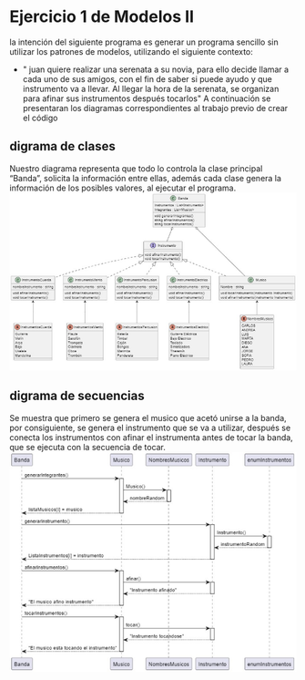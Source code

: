 # Ejercicio 1 de Modelos II
la intención del siguiente programa es generar un programa sencillo sin utilizar los patrones de modelos, utilizando el siguiente contexto:
* " juan quiere realizar una serenata a su novia, para ello decide llamar a cada uno de sus amigos, con el fin de saber si puede ayudo y que instrumento va a llevar. Al llegar la hora de la serenata, se organizan para afinar sus instrumentos después tocarlos"
A continuación se presentaran los diagramas correspondientes al trabajo previo de crear el código

## digrama de clases
Nuestro diagrama representa que todo lo controla la clase principal “Banda”, solicita la información entre ellas, además cada clase genera la información de los posibles valores, al ejecutar el programa.
![MARCADO 1](diagramas/Diagrama_de_clases.jpeg)
## digrama de secuencias
Se muestra que primero se genera el musico que acetó unirse a la banda, por consiguiente, se genera el instrumento que se va a utilizar, después se conecta los instrumentos con afinar el instrumenta antes de tocar la banda, que se ejecuta con la secuencia de tocar.
![MARCADO 2](diagramas/Diagrama_de_secuencia.jpeg)
